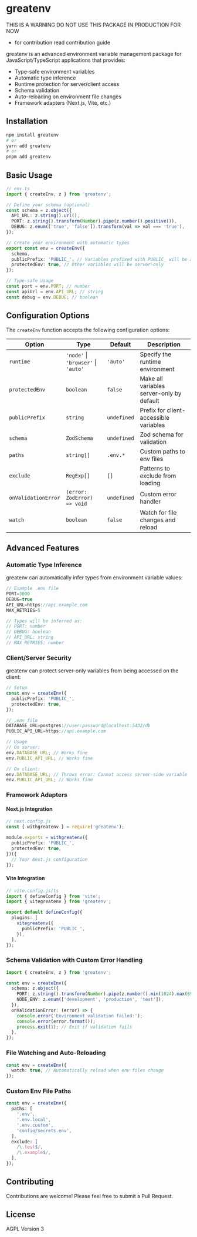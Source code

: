 # greatenv
THIS IS A WARNING DO NOT USE THIS PACKAGE IN PRODUCTION FOR NOW 

- for contribution read contribution guide

greatenv is an advanced environment variable management package for JavaScript/TypeScript applications that provides:

- Type-safe environment variables
- Automatic type inference
- Runtime protection for server/client access
- Schema validation
- Auto-reloading on environment file changes
- Framework adapters (Next.js, Vite, etc.)

## Installation

```bash
npm install greatenv
# or
yarn add greatenv
# or
pnpm add greatenv
```

## Basic Usage

```typescript
// env.ts
import { createEnv, z } from 'greatenv';

// Define your schema (optional)
const schema = z.object({
  API_URL: z.string().url(),
  PORT: z.string().transform(Number).pipe(z.number().positive()),
  DEBUG: z.enum(['true', 'false']).transform(val => val === 'true'),
});

// Create your environment with automatic types
export const env = createEnv({
  schema,
  publicPrefix: 'PUBLIC_', // Variables prefixed with PUBLIC_ will be accessible on client
  protectedEnv: true, // Other variables will be server-only
});

// Type-safe usage
const port = env.PORT; // number
const apiUrl = env.API_URL; // string
const debug = env.DEBUG; // boolean
```

## Configuration Options

The `createEnv` function accepts the following configuration options:

| Option | Type | Default | Description |
|--------|------|---------|-------------|
| `runtime` | `'node'` \| `'browser'` \| `'auto'` | `'auto'` | Specify the runtime environment |
| `protectedEnv` | `boolean` | `false` | Make all variables server-only by default |
| `publicPrefix` | `string` | `undefined` | Prefix for client-accessible variables |
| `schema` | `ZodSchema` | `undefined` | Zod schema for validation |
| `paths` | `string[]` | `.env.*` | Custom paths to env files |
| `exclude` | `RegExp[]` | `[]` | Patterns to exclude from loading |
| `onValidationError` | `(error: ZodError) => void` | `undefined` | Custom error handler |
| `watch` | `boolean` | `false` | Watch for file changes and reload |

## Advanced Features

### Automatic Type Inference

greatenv can automatically infer types from environment variable values:

```typescript
// Example .env file
PORT=3000
DEBUG=true
API_URL=https://api.example.com
MAX_RETRIES=5

// Types will be inferred as:
// PORT: number
// DEBUG: boolean
// API_URL: string
// MAX_RETRIES: number
```

### Client/Server Security

greatenv can protect server-only variables from being accessed on the client:

```typescript
// Setup
const env = createEnv({
  publicPrefix: 'PUBLIC_',
  protectedEnv: true,
});

// .env file
DATABASE_URL=postgres://user:password@localhost:5432/db
PUBLIC_API_URL=https://api.example.com

// Usage
// On server:
env.DATABASE_URL; // Works fine
env.PUBLIC_API_URL; // Works fine

// On client:
env.DATABASE_URL; // Throws error: Cannot access server-side variable
env.PUBLIC_API_URL; // Works fine
```

### Framework Adapters

#### Next.js Integration

```typescript
// next.config.js
const { withgreatenv } = require('greatenv');

module.exports = withgreatenv({
  publicPrefix: 'PUBLIC_',
  protectedEnv: true,
})({
  // Your Next.js configuration
});
```

#### Vite Integration

```typescript
// vite.config.js/ts
import { defineConfig } from 'vite';
import { vitegreatenv } from 'greatenv';

export default defineConfig({
  plugins: [
    vitegreatenv({
      publicPrefix: 'PUBLIC_',
    }),
  ],
});
```

### Schema Validation with Custom Error Handling

```typescript
import { createEnv, z } from 'greatenv';

const env = createEnv({
  schema: z.object({
    PORT: z.string().transform(Number).pipe(z.number().min(1024).max(65535)),
    NODE_ENV: z.enum(['development', 'production', 'test']),
  }),
  onValidationError: (error) => {
    console.error('Environment validation failed:');
    console.error(error.format());
    process.exit(1); // Exit if validation fails
  },
});
```

### File Watching and Auto-Reloading

```typescript
const env = createEnv({
  watch: true, // Automatically reload when env files change
});
```

### Custom Env File Paths

```typescript
const env = createEnv({
  paths: [
    '.env',
    '.env.local',
    '.env.custom',
    'config/secrets.env',
  ],
  exclude: [
    /\.test$/,
    /\.example$/,
  ],
});
```

## Contributing

Contributions are welcome! Please feel free to submit a Pull Request.

## License

AGPL Version 3
